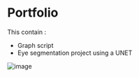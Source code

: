 # Portfolio

This contain :
  - Graph script
  - Eye segmentation project using a UNET

  ![image](https://github.com/Shifoue/Portfolio/assets/69169567/8eb8587b-0d9d-498c-9255-be0b518b7f7e)
